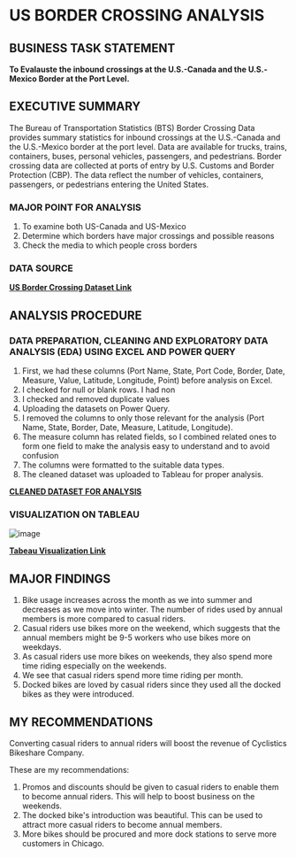
# US BORDER CROSSING ANALYSIS

## BUSINESS TASK STATEMENT
**To Evalauste the inbound crossings at the U.S.-Canada and the U.S.-Mexico Border at the Port Level.** 


## EXECUTIVE SUMMARY
The Bureau of Transportation Statistics (BTS) Border Crossing Data provides summary statistics for inbound crossings at the U.S.-Canada and the U.S.-Mexico border at the port level. 
Data are available for trucks, trains, containers, buses, personal vehicles, passengers, and pedestrians. 
Border crossing data are collected at ports of entry by U.S. Customs and Border Protection (CBP). 
The data reflect the number of vehicles, containers, passengers, or pedestrians entering the United States.

### MAJOR POINT FOR ANALYSIS
1.  To examine both US-Canada and US-Mexico
2.  Determine which borders have major crossings and possible reasons
3.  Check the media to which people cross borders 

### DATA SOURCE
**[US Border Crossing Dataset Link](https://catalog.data.gov/dataset/border-crossing-entry-data-683ae)**


## ANALYSIS PROCEDURE

### DATA PREPARATION, CLEANING AND EXPLORATORY DATA ANALYSIS (EDA) USING EXCEL AND POWER QUERY
1. First, we had these columns (Port Name, State, Port Code, Border, Date, Measure, Value, Latitude, Longitude, Point) before analysis on Excel.
2. I checked for null or blank rows. I had non
3. I checked and removed duplicate values
4. Uploading the datasets on Power Query.
5. I removed the columns to only those relevant for the analysis (Port Name, State,	Border, Date, Measure, Latitude, Longitude).
6. The measure column has related fields, so I combined related ones to form one field to make the analysis easy to understand and to avoid confusion
7. The columns were formatted to the suitable data types.
8. The cleaned dataset was uploaded to Tableau for proper analysis.

**[CLEANED DATASET FOR ANALYSIS](US-Border-Crossing-Cleaned-Dataset.xlsx)**



### VISUALIZATION ON TABLEAU
![image](bikeshare_excel.PNG)





**[Tabeau Visualization Link](https://public.tableau.com/views/2023CyclisticBikeshare/CyclisticBikeshareAfor2023?:language=en-US&:sid=&:redirect=auth&:display_count=n&:origin=viz_share_link)**

## MAJOR FINDINGS
1.  Bike usage increases across the month as we into summer and decreases as we move into winter. The number of rides used by annual members is more compared to casual riders.
2. Casual riders use bikes more on the weekend, which suggests that the annual members might be 9-5 workers who use bikes more on weekdays.
3.  As casual riders use more bikes on weekends, they also spend more time riding especially on the weekends.
4.  We see that casual riders spend more time riding per month.
5.  Docked bikes are loved by casual riders since they used all the docked bikes as they were introduced.

## MY RECOMMENDATIONS
Converting casual riders to annual riders will boost the revenue of Cyclistics Bikeshare Company. 

These are my recommendations:
1.  Promos and discounts should be given to casual riders to enable them to become annual riders. This will help to boost business on the weekends.
2. The docked bike's introduction was beautiful. This can be used to attract more casual riders to become annual members.
3.  More bikes should be procured and more dock stations to serve more customers in Chicago.











